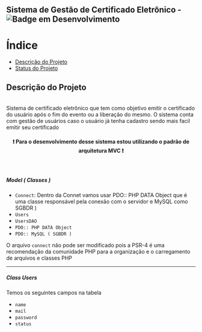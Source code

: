 ## Sistema de Gestão de Certificado Eletrônico - ![Badge em Desenvolvimento](http://img.shields.io/static/v1?label=STATUS&message=EM%20DESENVOLVIMENTO&color=GREEN&style=for-the-badge)

# Índice 

* [Descrição do Projeto](#descrição-do-projeto)
* [Status do Projeto](#status-do-Projeto) 

## Descrição do Projeto 
<br>
Sistema de certificado eletrônico que tem como objetivo emitir o certificado do usuário após o fim do evento ou a liberação do mesmo. O sistema conta com gestão de usuários caso o usuário já tenha cadastro sendo mais facil emitir seu certificado
<h4 align="center"> 
    ❗  Para o desenvolvimento desse sistema estou utilizando o padrão de arquitetura MVC  ❗
</h4>
<br>

<h5> Model ( Classes ) </h5>

- `Connect`: Dentro da Connet vamos usar PDO:: PHP DATA Object que é uma classe responsável pela conexão com o servidor e MySQL como SGBDR )
- `Users`
- `UsersDAO`
- `PDO:: PHP DATA Object`
- `PDO:: MySQL ( SGBDR )` 

O arquivo `connect` não pode ser modificado pois a PSR-4 é uma recomendação da comunidade PHP para a organização e o carregamento de arquivos e classes PHP

--------

<h5> Class Users </h5>

Temos os seguintes campos na tabela

- `name`
- `mail`
- `password`
- `status` 

